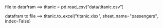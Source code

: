 file to datafram
==> titanic = pd.read_csv("data/titanic.csv")

datafram to file 
==> titanic.to_excel("titanic.xlsx", sheet_name="passengers", index=False)